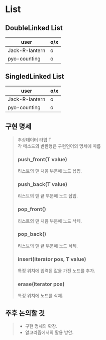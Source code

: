 # **List**
## **DoubleLinked List**
|user|o/x|
|---|---|
|Jack-R-lantern|o|
|pyo-counting|o|
## **SingledLinked List**
|user|o/x|
|---|---|
|Jack-R-lantern|o|
|pyo-counting|o|

## **구현 명세**
> 추상데이터 타입 T\
> 각 메소드의 반환형은 구현언어의 명세에 따름
>### **push_front(T value)**
> 리스트의 맨 처음 부분에 노드 삽입.
>### **push_back(T value)**
> 리스트의 맨 끝 부분에 노드 삽입.
>### **pop_front()**
> 리스트의 맨 처음 부분에 노드 삭제.
>### **pop_back()**
> 리스트의 맨 끝 부분에 노드 삭제.
>### **insert(iterator pos, T value)**
> 특정 위치에 입력된 값을 가진 노드를 추가.
>### **erase(iterator pos)**
> 특정 위치에 노드를 삭제.

## **추후 논의할 것**
> * 구현 명세의 확장.
> * 알고리즘에서의 활용 방안.
